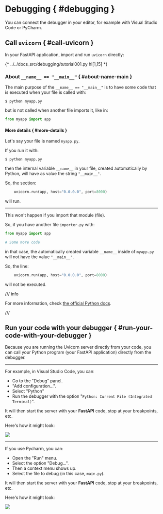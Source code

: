 # Debugging { #debugging }

You can connect the debugger in your editor, for example with Visual Studio Code or PyCharm.

## Call `uvicorn` { #call-uvicorn }

In your FastAPI application, import and run `uvicorn` directly:

{* ../../docs_src/debugging/tutorial001.py hl[1,15] *}

### About `__name__ == "__main__"` { #about-name-main }

The main purpose of the `__name__ == "__main__"` is to have some code that is executed when your file is called with:

<div class="termy">

```console
$ python myapp.py
```

</div>

but is not called when another file imports it, like in:

```Python
from myapp import app
```

#### More details { #more-details }

Let's say your file is named `myapp.py`.

If you run it with:

<div class="termy">

```console
$ python myapp.py
```

</div>

then the internal variable `__name__` in your file, created automatically by Python, will have as value the string `"__main__"`.

So, the section:

```Python
    uvicorn.run(app, host="0.0.0.0", port=8000)
```

will run.

---

This won't happen if you import that module (file).

So, if you have another file `importer.py` with:

```Python
from myapp import app

# Some more code
```

in that case, the automatically created variable `__name__` inside of `myapp.py` will not have the value `"__main__"`.

So, the line:

```Python
    uvicorn.run(app, host="0.0.0.0", port=8000)
```

will not be executed.

/// info

For more information, check <a href="https://docs.python.org/3/library/__main__.html" class="external-link" target="_blank">the official Python docs</a>.

///

## Run your code with your debugger { #run-your-code-with-your-debugger }

Because you are running the Uvicorn server directly from your code, you can call your Python program (your FastAPI application) directly from the debugger.

---

For example, in Visual Studio Code, you can:

* Go to the "Debug" panel.
* "Add configuration...".
* Select "Python"
* Run the debugger with the option "`Python: Current File (Integrated Terminal)`".

It will then start the server with your **FastAPI** code, stop at your breakpoints, etc.

Here's how it might look:

<img src="/img/tutorial/debugging/image01.png">

---

If you use Pycharm, you can:

* Open the "Run" menu.
* Select the option "Debug...".
* Then a context menu shows up.
* Select the file to debug (in this case, `main.py`).

It will then start the server with your **FastAPI** code, stop at your breakpoints, etc.

Here's how it might look:

<img src="/img/tutorial/debugging/image02.png">
